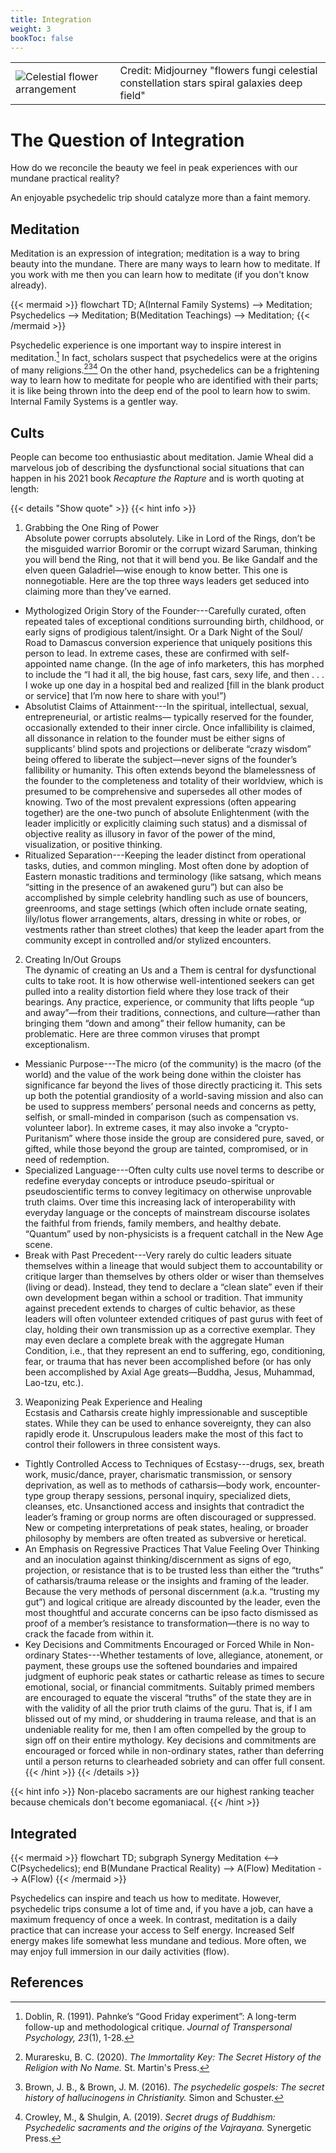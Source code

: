 ```yaml
---
title: Integration
weight: 3
bookToc: false
---
```


<table>
<tr>
<td>
<picture style="display: block;">
<img alt="Celestial flower arrangement" src="celestial_flower_arrangement.webp">
</picture>
</td>
<td class='rotate'><div>Credit: Midjourney "flowers fungi celestial constellation stars spiral galaxies deep field"</div></td>
</tr/>
</table>

# The Question of Integration

How do we reconcile the beauty we feel in peak experiences with our mundane practical reality?

An enjoyable psychedelic trip should catalyze more than a faint memory.

## Meditation

Meditation is an expression of integration; meditation is a way to
bring beauty into the mundane. There are many ways to learn how to
meditate. If you work with me then you can learn how to meditate (if you don't know already).

{{< mermaid >}}
flowchart TD;
  A(Internal Family Systems) --> Meditation;
  Psychedelics --> Meditation;
  B(Meditation Teachings) --> Meditation;
{{< /mermaid >}}

Psychedelic experience is one important way to inspire interest in meditation.[^doblin1991]
In fact, scholars suspect that psychedelics were at the origins of many religions.[^muraresku2020][^brown2016][^crowley2019] On the other hand, psychedelics can be a frightening way to learn how to meditate for people who are identified with their parts; it is like being thrown into the deep end of the pool to learn how to swim. Internal Family Systems is a gentler way.

## Cults

People can become too enthusiastic about meditation. Jamie Wheal did a
marvelous job of describing the dysfunctional social situations that can
happen in his 2021 book *Recapture the Rapture* and is worth quoting at length:

{{< details "Show quote" >}}
{{< hint info >}}
1. Grabbing the One Ring of Power   
Absolute power corrupts absolutely. Like in Lord of the Rings, don’t be the misguided
warrior Boromir or the corrupt wizard Saruman, thinking you will bend the Ring, not that
it will bend you. Be like Gandalf and the elven queen Galadriel—wise enough to know
better. This one is nonnegotiable. Here are the top three ways leaders get seduced into
claiming more than they’ve earned.
  - Mythologized Origin Story of the Founder---Carefully curated, often repeated
tales of exceptional conditions surrounding birth, childhood, or early signs of prodigious
talent/insight. Or a Dark Night of the Soul/ Road to Damascus conversion experience that
uniquely positions this person to lead. In extreme cases, these are confirmed with
self-appointed name change. (In the age of info marketers, this has morphed to include the “I
had it all, the big house, fast cars, sexy life, and then . . . I woke up one day in a hospital bed
and realized [fill in the blank product or service] that I’m now here to share with you!”)
  - Absolutist Claims of Attainment---In the spiritual, intellectual, sexual,
entrepreneurial, or artistic realms— typically reserved for the founder, occasionally
extended to their inner circle. Once infallibility is claimed, all dissonance in relation to the
founder must be either signs of supplicants’ blind spots and projections or deliberate
“crazy wisdom” being offered to liberate the subject—never signs of the founder’s fallibility
or humanity. This often extends beyond the blamelessness of the founder to the
completeness and totality of their worldview, which is presumed to be comprehensive
and supersedes all other modes of knowing. Two of the most prevalent expressions (often
appearing together) are the one-two punch of absolute Enlightenment (with the leader
implicitly or explicitly claiming such status) and a dismissal of objective reality as illusory in
favor of the power of the mind, visualization, or positive thinking.
  - Ritualized Separation---Keeping the leader distinct from operational tasks, duties,
and common mingling. Most often done by adoption of Eastern monastic traditions and
terminology (like satsang, which means “sitting in the presence of an awakened guru”)
but can also be accomplished by simple celebrity handling such as use of bouncers,
greenrooms, and stage settings (which often include ornate seating, lily/lotus flower
arrangements, altars, dressing in white or robes, or vestments rather than street clothes)
that keep the leader apart from the community except in controlled and/or stylized
encounters.
2. Creating In/Out Groups   
The dynamic of creating an Us and a Them is central for dysfunctional cults to take root. It is
how otherwise well-intentioned seekers can get pulled into a reality distortion field where they
lose track of their bearings. Any practice, experience, or community that lifts people “up and
away”—from their traditions, connections, and culture—rather than bringing them “down and
among” their fellow humanity, can be problematic. Here are three common viruses that
prompt exceptionalism.
  - Messianic Purpose---The micro (of the community) is the macro (of the world)
and the value of the work being done within the cloister has significance far beyond the
lives of those directly practicing it. This sets up both the potential grandiosity of a
world-saving mission and also can be used to suppress members’ personal needs and
concerns as petty, selfish, or small-minded in comparison (such as compensation vs.
volunteer labor). In extreme cases, it may also invoke a “crypto-Puritanism” where those
inside the group are considered pure, saved, or gifted, while those beyond the group are
tainted, compromised, or in need of redemption.
  - Specialized Language---Often culty cults use novel terms to describe or redefine
everyday concepts or introduce pseudo-spiritual or pseudoscientific terms to convey
legitimacy on otherwise unprovable truth claims. Over time this increasing lack of
interoperability with everyday language or the concepts of mainstream discourse
isolates the faithful from friends, family members, and healthy debate. “Quantum” used
by non-physicists is a frequent catchall in the New Age scene.
  - Break with Past Precedent---Very rarely do cultic leaders situate themselves
within a lineage that would subject them to accountability or critique larger than
themselves by others older or wiser than themselves (living or dead). Instead, they tend
to declare a “clean slate” even if their own development began within a school or
tradition. That immunity against precedent extends to charges of cultic behavior, as
these leaders will often volunteer extended critiques of past gurus with feet of clay,
holding their own transmission up as a corrective exemplar. They may even declare a
complete break with the aggregate Human Condition, i.e., that they represent an end to
suffering, ego, conditioning, fear, or trauma that has never been accomplished before
(or has only been accomplished by Axial Age greats—Buddha, Jesus, Muhammad, Lao-tzu, etc.).
3. Weaponizing Peak Experience and Healing   
Ecstasis and Catharsis create highly impressionable and susceptible states. While they can
be used to enhance sovereignty, they can also rapidly erode it. Unscrupulous leaders
make the most of this fact to control their followers in three consistent ways.
  - Tightly Controlled Access to Techniques of Ecstasy---drugs, sex, breath work,
music/dance, prayer, charismatic transmission, or sensory deprivation, as well as to
methods of catharsis—body work, encounter-type group therapy sessions, personal
inquiry, specialized diets, cleanses, etc. Unsanctioned access and insights that
contradict the leader’s framing or group norms are often discouraged or suppressed.
New or competing interpretations of peak states, healing, or broader philosophy by
members are often treated as subversive or heretical.
  - An Emphasis on Regressive Practices That Value Feeling Over Thinking and an inoculation against thinking/discernment as signs of ego, projection, or resistance that is to be trusted less than either the “truths” of catharsis/trauma release or the insights and framing of the leader. Because the very methods of personal discernment (a.k.a. “trusting my gut”) and logical critique are already discounted by the leader, even the most thoughtful and accurate concerns can be ipso facto dismissed as proof of a member’s resistance to transformation—there is no way to crack the facade from within it.
  - Key Decisions and Commitments Encouraged or Forced While in Non-ordinary States---Whether testaments of love, allegiance, atonement, or payment,
these groups use the softened boundaries and impaired judgment of euphoric peak
states or cathartic release as times to secure emotional, social, or financial
commitments. Suitably primed members are encouraged to equate the visceral
“truths” of the state they are in with the validity of all the prior truth claims of the guru.
That is, if I am blissed out of my mind, or shuddering in trauma release, and that is an
undeniable reality for me, then I am often compelled by the group to sign off on their
entire mythology. Key decisions and commitments are encouraged or forced while in
non-ordinary states, rather than deferring until a person returns to clearheaded
sobriety and can offer full consent.
{{< /hint >}}
{{< /details >}}

{{< hint info >}}
Non-placebo sacraments are our highest ranking teacher because
chemicals don't become egomaniacal.
{{< /hint >}}

## Integrated

{{< mermaid >}}
flowchart TD;
  subgraph Synergy
    Meditation <--> C(Psychedelics);
  end
  B(Mundane Practical Reality) --> A(Flow)
  Meditation --> A(Flow)
{{< /mermaid >}}

Psychedelics can inspire and teach us how to meditate. However, psychedelic trips
consume a lot of time and, if you have a job, can have a maximum frequency of once a week.
In contrast, meditation is a daily practice that can increase your access to Self energy.
Increased Self energy makes life somewhat less mundane and tedious.
More often, we may enjoy full immersion in our daily activities (flow).

## References

[^doblin1991]: Doblin, R. (1991). Pahnke’s “Good Friday experiment”: A long-term follow-up and methodological critique. *Journal of Transpersonal Psychology, 23*(1), 1-28.

[^muraresku2020]: Muraresku, B. C. (2020). *The Immortality Key: The Secret History of the Religion with No Name.* St. Martin's Press.

[^brown2016]: Brown, J. B., & Brown, J. M. (2016). *The psychedelic gospels: The secret history of hallucinogens in Christianity.* Simon and Schuster.

[^crowley2019]: Crowley, M., & Shulgin, A. (2019). *Secret drugs of Buddhism: Psychedelic sacraments and the origins of the Vajrayana.* Synergetic Press.
